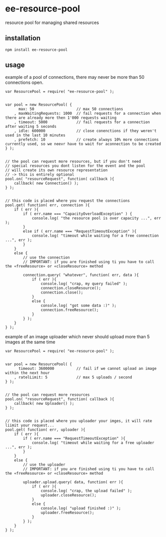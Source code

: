 # ee-resource-pool

resource pool for managing shared resources 

## installation

	npm install ee-resource-pool

## usage

example of a pool of connections, there may never be more than 50 connections open. 


	var ResourcePool = require( "ee-resource-pool" );


	var pool = new ResourcePool( {
		  max: 50 					// max 50 connections
		, maxWaitingRequests: 1000 	// fail requests for a connection when there are already more then 1'000 requests waiting
		, timeout: 5000 			// fail requests for a connection after waiting 5 seconds
		, idle: 600000 				// close conenctions if they weren't used in the last 10 minutes
		, prefetch: 10 				// create always 10% more connections currently used, so we neevr have to wait for aconnection to be created
	} );


	// the pool can request more resources, but if you don't need 
	// special resources you dont listen for the event and the pool 
	// will create its own resource representation 
	// -> this is entirely optional
	pool.on( "resourceRequest", function( callback ){
		callback( new Connection() );
	} );


	// this code is placed where you request the connections
	pool.get( function( err, connection ){
		if ( err ){
			if ( err.name === "CapacityOverloadException" ) {
				console.log( "the resource pool is over capacity ...", err );
			}
			else if ( err.name === "RequestTimeoutException" ){
				console.log( "timeout while waiting for a free connection ...", err );
			}
		}
		else {
			// use the connection
			// IMPORTANT: if you are finished using ti you have to call the «freeResource» or «closeResource» method 

			connection.query( "whatever", function( err, data ){
				if ( err ){
					console.log( "crap, my query failed" );
					connection.closeResource();
					connection.close();
				}
				else {
					console.log( "got some data :)" );
					connection.freeResource();
				}
			} );
		}
	} );



example of an image uploader which never should upload more than 5 images at the same time

	var ResourcePool = require( "ee-resource-pool" );


	var pool = new ResourcePool( {
		  timeout: 3600000 			// fail if we cannot upload an image within the next hour
		, ratelLimit: 5 			// max 5 uploads / second
	} );


	// the pool can request more resources
	pool.on( "resourceRequest", function( callback ){
		callback( new Uploader() );
	} );


	// this code is placed where you uploader your imges, it will rate liimit your request...
	pool.get( function( err, uploader ){
		if ( err ){
			if ( err.name === "RequestTimeoutException" ){
				console.log( "timeout while waiting for a free uploader ...", err );
			}
		}
		else {
			// use the uploader
			// IMPORTANT: if you are finished using ti you have to call the «freeResource» or «closeResource» method 

			uploader.upload.query( data, function( err ){
				if ( err ){
					console.log( "crap, the upload failed" );
					uploader.closeResource();
				}
				else {
					console.log( "upload finished :)" );
					uploader.freeResource();
				}
			} );
		}
	} );